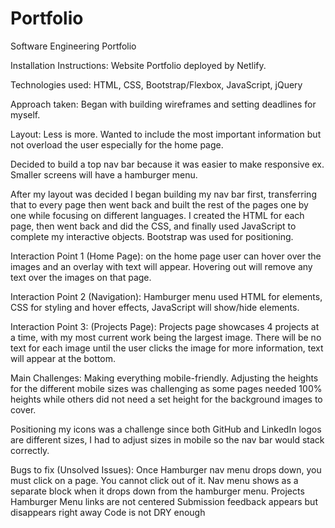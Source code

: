 # Portfolio
Software Engineering Portfolio

Installation Instructions: Website Portfolio deployed by Netlify.

Technologies used: 
HTML, CSS, Bootstrap/Flexbox, JavaScript, jQuery

Approach taken: 
Began with building wireframes and setting deadlines for myself. 

Layout: Less is more. Wanted to include the most important information but not overload the user especially for the home page. 

Decided to build a top nav bar because it was easier to make responsive ex. Smaller screens will have a hamburger menu. 

After my layout was decided I began building my nav bar first, transferring that to every page then went back and built the rest of the pages one by one while focusing on different languages. I created the HTML for each page, then went back and did the CSS, and finally used JavaScript to complete my interactive objects. Bootstrap was used for positioning.

Interaction Point 1 (Home Page): on the home page user can hover over the images and an overlay with text will appear. Hovering out will remove any text over the images on that page. 

Interaction Point 2 (Navigation): Hamburger menu used HTML for elements, CSS for styling and hover effects, JavaScript will show/hide elements. 

Interaction Point 3: (Projects Page): Projects page showcases 4 projects at a time, with my most current work being the largest image. There will be no text for each image until the user clicks the image for more information, text will appear at the bottom. 

Main Challenges: Making everything mobile-friendly. Adjusting the heights for the different mobile sizes was challenging as some pages needed 100% heights while others did not need a set height for the background images to cover. 

Positioning my icons was a challenge since both GitHub and LinkedIn logos are different sizes, I had to adjust sizes in mobile so the nav bar would stack correctly. 

Bugs to fix (Unsolved Issues): 
Once Hamburger nav menu drops down, you must click on a page. You cannot click out of it. 
Nav menu shows as a separate block when it drops down from the hamburger menu. 
Projects Hamburger Menu links are not centered
Submission feedback appears but disappears right away
Code is not DRY enough


